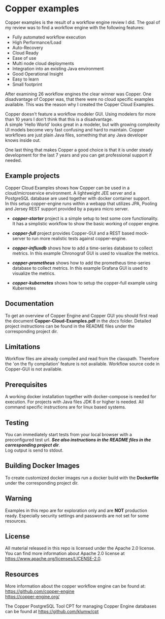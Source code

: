 Copper examples
===============
Copper examples is the result of a workflow engine review I did.
The goal of my review was to find a workflow engine with the following features:
- Fully automated workflow execution
- High Performance/Load
- Auto-Recovery
- Cloud Ready
- Ease of use
- Multi node cloud deployments
- Integration into an existing Java environment
- Good Operational Insight
- Easy to learn
- Small footprint
 
After examining 26 workflow engines the clear winner was Copper.
One disadvantage of Copper was, that there were no cloud specific examples available.
This was the reason why I created the Copper Cloud Examples.

Copper doesn't feature a workflow modeler GUI.
Using modelers for more than 10 years I don't think that this is a disadvantage.  
A simple 'Hello World' looks great in a modeler, but with growing complexity UI models become 
very fast confusing and hard to maintain.
Copper workflows are just plain Java files, something that any Java developer knows inside out.

One last thing that makes Copper a good choice is that it is under steady development for the last 7 years
and you can get professional support if needed.    
  

Example projects
----------------
Copper Cloud Examples shows how Copper can be used in a cloud/microservice environment.
A lightweight JEE server and a PostgreSQL database are used together with docker container support.    
In this setup copper-engine runs within a webapp that utilizes JPA, Pooling and Jersey REST support provided by a
payara micro server.

- ***copper-starter*** project is a simple setup to test some core functionality. It has a simplistic workflow to show the basic 
working of copper engine.

- ***copper-full*** project provides Copper-GUI and a REST based mock-server to run more realistic tests against copper-engine.

- ***copper-influxdb*** shows how to add a time-series database to collect metrics. 
In this example Chronograf GUI is used to visualize the metrics.

- ***copper-prometheus*** shows how to add the prometheus time-series database to collect metrics.
In this example Grafana GUI is used to visualize the metrics.

- ***copper-kubernetes*** shows how to setup the copper-full example using Kubernetes 

Documentation
-------------
To get an overview of Copper Engine and Copper GUI you should first read the document **Copper-Cloud-Examples.pdf** in the
*docs* folder.
Detailed project instructions can be found in the README files under the corresponding project dir.

Limitations
-----------
Workflow files are already compiled and read from the classpath. Therefore the 'on the fly
compilation' feature is not available. Workflow source code in Copper-GUI is not available.   

Prerequisites
------------- 
A working docker installation together with docker-compose is needed for execution.
For projects with Java files JDK 8 or higher is needed. 
All command specific instructions are for linux based systems.
 
Testing
------
You can immediately start tests from your local browser with a preconfigured test url. 
***See also instructions in the README files in the corresponding project dir***.   
Log output is send to stdout. 

Building Docker Images
----------------------
To create customized docker images run a docker build with the **Dockerfile** under the corresponding project dir. 

Warning
-------
Examples in this repo are for exploration only and are **NOT** production ready. 
Especially security settings and passwords are not set for some resources.  

License
-------
All material released in this repo is licensed under the Apache 2.0 license.  
You can find more information about Apache 2.0 license at https://www.apache.org/licenses/LICENSE-2.0.

Resources
---------
More information about the copper workflow engine can be found at:  
https://github.com/copper-engine   
https://copper-engine.org/

The Copper PostgreSQL Tool CPT for managing Copper Engine databases can be found at https://github.com/klumw/cpt




